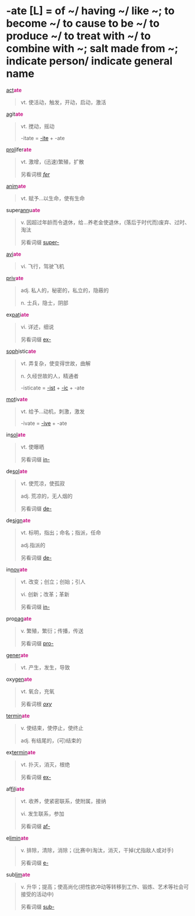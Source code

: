 # -ate [L] = of ~/ having ~/ like ~; to become ~/ to cause to be ~/ to produce ~/ to treat with ~/ to combine with ~; salt made from ~; indicate person/ indicate general name

[act](_act_.md)<b style="color: #C71585;">ate</b>
> vt. 使活动，触发，开动，启动，激活

[ag](_ag_.md)it<b style="color: #C71585;">ate</b>
> vt. 搅动，摇动
>
> -itate = [-ite](-ite.md) + -ate

[prol](_prol_.md)ifer<b style="color: #C71585;">ate</b>
> vt. 激增，(迅速)繁殖，扩散
>
> 另看词根 [_fer_](_fer_.md)

[anim](_anim_.md)<b style="color: #C71585;">ate</b>
> vt. 赋予...以生命，使有生命

super[ann](_ann_.md)u<b style="color: #C71585;">ate</b>
> v. 因超过年龄而令退休，给...养老金使退休，(落后于时代而)废弃、过时、淘汰
>
> 另看词缀 [super-](super-.md)

[avi](_avi_.md)<b style="color: #C71585;">ate</b>
> vi. 飞行，驾驶飞机

[priv](_priv_.md)<b style="color: #C71585;">ate</b>
> adj. 私人的，秘密的，私立的，隐蔽的
>
> n. 士兵，隐士，阴部

ex[pat](_pat_.1.md)i<b style="color: #C71585;">ate</b>
> vi. 详述，细说
>
> 另看词缀 [ex-](ex-.md)

[soph](_soph_.md)istic<b style="color: #C71585;">ate</b>
> vt. 弄复杂，使变得世故，曲解
>
> n. 久经世故的人，精通者
>
> -isticate = [-ist](-ist.md) + [-ic](-ic.md) + -ate

[mot](_mov_.md)iv<b style="color: #C71585;">ate</b>
> vt. 给予...动机，刺激，激发
>
> -ivate = [-ive](-ive.md) + -ate

in[sol](_sol_.md)<b style="color: #C71585;">ate</b>
> vt. 使曝晒
>
> 另看词缀 [in-](in-.2.md)

de[sol](_sol_.md)<b style="color: #C71585;">ate</b>
> vt. 使荒凉，使孤寂
>
> adj. 荒凉的，无人烟的
>
> 另看词缀 [de-](de-.md)

de[sign](_sign_.md)<b style="color: #C71585;">ate</b>
> vt. 标明，指出；命名；指派，任命
>
> adj.指派的
>
> 另看词缀 [de-](de-.md)

in[nov](_nov_.md)<b style="color: #C71585;">ate</b>
> vt. 改变；创立；创始；引人
>
> vi. 创新；改革；革新
>
> 另看词缀 [in-](in-.2.md)

pro[pag](_pact_.md)<b style="color: #C71585;">ate</b>
> v. 繁殖，繁衍；传播，传送
>
> 另看词缀 [pro-](pro-.md)

[gener](_gen_.md)<b style="color: #C71585;">ate</b>
> vt. 产生，发生，导致

oxy[gen](_gen_.md)<b style="color: #C71585;">ate</b>
> vt. 氧合，充氧
>
> 另看词根 [_oxy_](_oxy_.md)

[termin](_term_.md)<b style="color: #C71585;">ate</b>
> v. 使结束，使停止，使终止
>
> adj. 有结尾的，(可)结束的

ex[termin](_term_.md)<b style="color: #C71585;">ate</b>
> vt. 扑灭，消灭，根绝
>
> 另看词缀 [ex-](ex-.md)

af[fil](_fil_.md)i<b style="color: #C71585;">ate</b>
> vt. 收养，使紧密联系，使附属，接纳
>
> vi. 发生联系，参加
>
> 另看词缀 [af-](ad-.md)

e[limin](_lim_.md)<b style="color: #C71585;">ate</b>
> v. 排除，清除，消除；(比赛中)淘汰，消灭，干掉(尤指敌人或对手)
>
> 另看词缀 [e-](ex-.md)

sub[lim](_lim_.md)<b style="color: #C71585;">ate</b>
> v. 升华；提高；使高尚化(把性欲冲动等转移到工作、锻炼、艺术等社会可接受的活动中)
>
> 另看词缀 [sub-](sub-.md)
